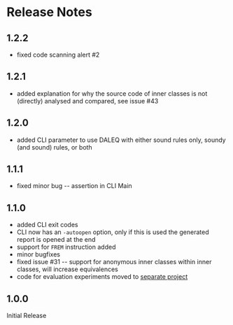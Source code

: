 # Release Notes


## 1.2.2

- fixed code scanning alert #2

## 1.2.1

- added explanation for why the source code of inner classes is not (directly) analysed and compared, see issue #43

## 1.2.0

- added CLI parameter to use DALEQ with either sound rules only, soundy (and sound) rules, or both

## 1.1.1

- fixed minor bug -- assertion in CLI Main

## 1.1.0

- added CLI exit codes
- CLI now has an `-autoopen` option, only if this is used the generated report is opened at the end
- support for `FREM` instruction added
- minor bugfixes
- fixed issue #31 -- support for anonymous inner classes within inner classes, will increase equivalences
- code for evaluation experiments moved to [separate project](https://github.com/binaryeq/daleq-evaluation/)

## 1.0.0

Initial Release
